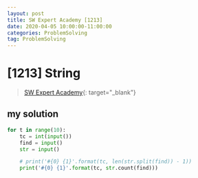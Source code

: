 ```yaml
---
layout: post
title: SW Expert Academy [1213]
date: 2020-04-05 10:00:00-11:00:00
categories: ProblemSolving
tag: ProblemSolving
---
```


# [1213] String
> [SW Expert Academy](https://swexpertacademy.com/main/main.do){: target="_blank"}

## my solution
```python
for t in range(10):
    tc = int(input())
    find = input()
    str = input()

    # print('#{0} {1}'.format(tc, len(str.split(find)) - 1))
    print('#{0} {1}'.format(tc, str.count(find)))
```
